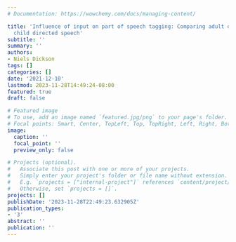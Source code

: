 ```yaml
---
# Documentation: https://wowchemy.com/docs/managing-content/

title: 'Influence of input on part of speech tagging: Comparing adult directed and
  child directed speech'
subtitle: ''
summary: ''
authors:
- Niels Dickson
tags: []
categories: []
date: '2021-12-10'
lastmod: 2023-11-28T14:49:24-08:00
featured: true
draft: false

# Featured image
# To use, add an image named `featured.jpg/png` to your page's folder.
# Focal points: Smart, Center, TopLeft, Top, TopRight, Left, Right, BottomLeft, Bottom, BottomRight.
image:
  caption: ''
  focal_point: ''
  preview_only: false

# Projects (optional).
#   Associate this post with one or more of your projects.
#   Simply enter your project's folder or file name without extension.
#   E.g. `projects = ["internal-project"]` references `content/project/deep-learning/index.md`.
#   Otherwise, set `projects = []`.
projects: []
publishDate: '2023-11-28T22:49:23.632905Z'
publication_types:
- '3'
abstract: ''
publication: ''
---
```

